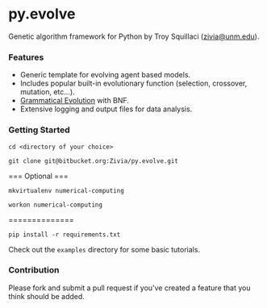 # py.evolve #

Genetic algorithm framework for Python by Troy Squillaci (zivia@unm.edu).

### Features ###

* Generic template for evolving agent based models.
* Includes popular built-in evolutionary function (selection, crossover, mutation, etc...).
* [Grammatical Evolution](https://en.wikipedia.org/wiki/Grammatical_evolution) with BNF.
* Extensive logging and output files for data analysis.

### Getting Started ###

`cd <directory of your choice>`

`git clone git@bitbucket.org:Zivia/py.evolve.git`

=== Optional ===

`mkvirtualenv numerical-computing`

`workon numerical-computing`

==============

`pip install -r requirements.txt`

Check out the `examples` directory for some basic tutorials.

### Contribution ###

Please fork and submit a pull request if you've created a feature that you think should be added.